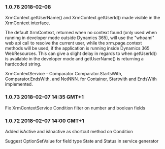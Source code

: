 ### 1.0.76 2018-02-08

XrmContext.getUserName() and XrmContext.getUserId() made visible in the XrmContext interface.

The default XrmContext, returned when no context found (only used when running in developer mode outside Dynamics 365), 
will use the "whoami" web api call to resolve the current user,
while the xrm.page.context methods will be used, if the application is running inside Dynamics 365 WebResources. This
can give a slight delay in regards to when getUserId() is available in the developer mode and getUserName() is returning a hardcoded string.

XrmContextService - Comparator
Comparator.StartsWith, Comparator.EndsWith,  and NotNNN. for Container, Startwith and EndsWith implemented.

### 1.0.73 2018-02-07 14:35 GMT+1

Fix XrmContextService Condition filter on number and boolean fields

### 1.0.72 2018-02-07 14:00 GMT+1

Added isActive and isInactive as shortcut method on Condition

Suggest OptionSetValue for field type State and Status in service generator